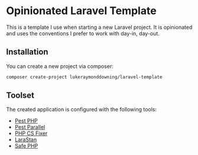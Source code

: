 # Opinionated Laravel Template

This is a template I use when starting a new Laravel project. It is opinionated and uses the conventions I prefer to work with day-in, day-out.

## Installation

You can create a new project via composer:

```bash
composer create-project lukeraymonddowning/laravel-template
```

## Toolset

The created application is configured with the following tools:

- [Pest PHP](https://pestphp.com)
- [Pest Parallel](https://pestphp.com/docs/plugins/parallel)
- [PHP CS Fixer](https://github.com/FriendsOfPHP/PHP-CS-Fixer)
- [LaraStan](https://github.com/nunomaduro/larastan)
- [Safe PHP](https://github.com/thecodingmachine/safe)
